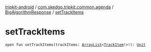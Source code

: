 [tripkit-android](../../index.md) / [com.skedgo.tripkit.common.agenda](../index.md) / [BigAlgorithmResponse](index.md) / [setTrackItems](./set-track-items.md)

# setTrackItems

`open fun setTrackItems(trackItems: `[`ArrayList`](https://docs.oracle.com/javase/7/docs/api/java/util/ArrayList.html)`<`[`TrackItem`](../-track-item/index.md)`!>!): `[`Unit`](https://kotlinlang.org/api/latest/jvm/stdlib/kotlin/-unit/index.html)